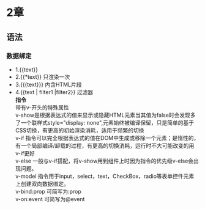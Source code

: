 # 2章
## 语法
### 数据绑定
* 1.{{text}}
* 2.{{*text}} 只渲染一次
* 3.{{{text}}} 内含HTML片段
* 4.{{text | filter1 |filter2}} 过滤器  
**指令**  
带有v-开头的特殊属性  
v-show是根据表达式的值来显示或隐藏HTML元素当其值为false时会发现多了一个联样式style="display:  none",元素始终被编译保留，只是简单的基于CSS切换，有更高的初始渲染消耗，适用于频繁的切换  
v-if 指令可以完全根据表达式的值在DOM中生成或移除一个元素；是惰性的，有一个局部编译/卸载的过程，有更高的切换消耗，运行时不大可能改变的用v-if更好  
v-else 一般与v-if搭配，将v-show用到组件上时因为指令的优先级v-else会出现问题。  
v-model 指令用于input，select，text，CheckBox，radio等表单控件元素上创建双向数据绑定。  
v-bind:prop 可简写为:prop  
v-on:event 可简写为@event  
